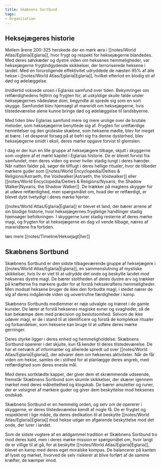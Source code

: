 ```yaml
---
title: Skæbnens Sortbund
tags:
- Organization
---
```

## Heksejægeres historie 
Mellem årene 200-325 herskede der en mørk æra i [[notes/World Atlas/Eglaria|Eglaria]], hvor frygt og respekt for heksejægerne blandedes. Med deres sølvkæder og dystre viden om heksenes hemmeligheder, var heksejægerne frygtindgydende skikkelser, der terroriserede heksene i landet. Med en foruroligende effektivitet udryddede de næsten 95% af alle hekse i [[notes/World Atlas/Eglaria|Eglaria]], hvilket efterlod en blodig sti af død og ødelæggelse.

Imidlertid voksede uroen i Eglarias samfund over tiden. Bekymringer om retfærdighedens fejltrin og frygten for, at uskyldige skulle falde under heksejægernes nådesløse dom, begyndte at sprede sig som en sort skygge. Samfundet blev hjemsøgt af mareridt om heksejægerne, hvis tilstedeværelse alene kunne bringe død og ødelæggelse til landsbyerne.

Med tiden blev Eglarias samfund mere og mere urolige over de brutale metoder, som heksejægerne benyttede sig af. Frygten for uretfærdige henrettelser og den groteske skæbne, som heksene mødte, blev for meget at bære. I et desperat forsøg på at befri sig fra denne dysterhed, blev heksejægerne smidt i eksil, deres mørke opgave forvist til glemslen.

I dag er der kun en lille gruppe af heksejægere tilbage, skjult i skyggerne som vogtere af et mørkt kapitel i Eglarias historie. De er blevet forvist fra samfundet, men deres viden og evner hviler stadig tungt i deres hænder. Når natten falder på, søger de tilflugt i deres hellige ritualer, hvor de tilbeder mørkere guder som [[notes/World Encyclopedia/Deities & Religions/Astraeth, the Voidwalker|Astraeth, the Voidwalker]] eller [[notes/World Encyclopedia/Deities & Religions/Nyxaris, the Shadow Walker|Nyxaris, the Shadow Walker]]. De trækker på magtens skygger for at udøve retfærdighed, men spørgsmålet om, hvad der er retfærdigt, er blevet dybt tvetydigt i deres mørke hjerter.

[[notes/World Atlas/Eglaria|Eglaria]] er blevet et land, der bærer arrene af sin blodige historie, hvor heksejægernes frygtelige handlinger stadig hjemsøger befolkningen. I skyggerne lurer stadig resterne af deres mørke magi, og frygten for at heksejægerne en dag vil vende tilbage, næres af mareridtene fra fortiden.

læs mere [[notes/Timeline/Heksejagt|her]]
## Skæbnens Sortbund

Skæbnens Sortbund er den sidste tilbageværende gruppe af heksejægere i [[notes/World Atlas/Eglaria|Eglaria]], en sammenslutning af mystiske skikkelser, hvis liv er viet til at udrydde det onde og beskytte landet mod heksenes dystre magi. De bærer stoltheden af deres dystre arv og trækker på kræfterne fra mørkere guder for at forstå heksekraftens hemmeligheder. Men modsat heksene bruger de ikke den forbudte magi; i stedet nærer de sig af deres indgående viden og uovertrufne færdigheder i kamp.

Skæbnens Sortbunds medlemmer er nøje udvalgte og trænet i de gamle kunster. De lærer at forstå heksenes magiske evner og svagheder, så de kan bekæmpe dem med præcision og beslutsomhed. Selvom de ikke udøver magi, er de i stand til at identificere og forstå de komplekse ritualer og forbandelser, som heksene kan bruge til at udføre deres mørke gerninger.

Deres styrke ligger i deres enhed og hemmeligholdelse. Skæbnens Sortbund opererer i det skjulte, kun få kender til deres tilstedeværelse. De har et netværk af informanter og allierede spredt ud over [[notes/World Atlas/Eglaria|Eglaria]], der advarer dem om heksenes aktiviteter. Når de får viden om hekse, samles de i stilhed for at planlægge deres angreb, med retfærdighed som deres eneste mål.

Med deres sortklædte kapper, der giver dem et skræmmende udseende, fremstår Skæbnens Sortbund som skumle skikkelser, der skærer igennem mørket med deres målrettethed og klogskab. De bærer amuletter og runer, der er velsignet af mørkere guder og giver dem beskyttelse mod heksenes ondskab.

Skæbnens Sortbund er en hemmelig orden, og selv om de opererer i skyggerne, er deres tilstedeværelse kendt af nogle få. De er frygtet og respekteret i lige måde, da deres dedikation til at beskytte [[notes/World Atlas/Eglaria|Eglaria]] mod hekse udgør en afgørende beskyttelse mod det onde, der lurer i landet.

Som de sidste vogtere af en ældgammel tradition er Skæbnens Sortbund tro mod deres kald, men i deres mørke mission er spørgsmålet om, hvor langt de er villige til at gå, for at beskytte [[notes/World Atlas/Eglaria|Eglaria]], blevet en kamp med deres eget moralske kompas. De balancerer på kanten af lyset og mørket, hvorved de selv risikerer at blive forført af de samme kræfter, de kæmper imod.

